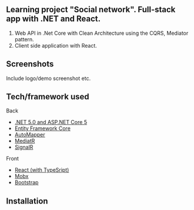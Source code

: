 ## Learning project "Social network". Full-stack app with .NET and React.
1. Web API in .Net Core with Clean Architecture using the CQRS, Mediator pattern.
2. Client side application with React.

## Screenshots

Include logo/demo screenshot etc.

## Tech/framework used
Back
- [.NET 5.0 and ASP.NET Core 5](https://dotnet.microsoft.com/en-us/download/dotnet/5.0)
- [Entity Framework Core](https://github.com/dotnet/efcore)
-  [AutoMapper](https://automapper.org/)
- [MediatR](https://github.com/jbogard/MediatR)
- [SignalR](https://github.com/SignalR/SignalR)

Front
-   [React (with TypeSript)](https://reactjs.org/)
-   [Mobx](https://mobx.js.org/)
- [Bootstrap](https://getbootstrap.com/)

## Installation